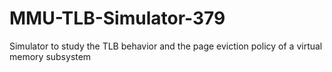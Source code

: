 # MMU-TLB-Simulator-379
Simulator to study the TLB behavior and the page eviction policy of a virtual memory subsystem
